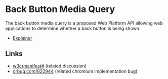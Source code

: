 # Back Button Media Query

The back button media query  is a proposed Web Platform API allowing web applications to determine whether a back button is being shown.

- [Explainer](explainer.md)

## Links

- [w3c/manifest#](https://github.com/w3c/manifest/issues/693) (related discussion)
- [crbug.com/822944](https://crbug.com/822994) (related chromium implementation bug)
